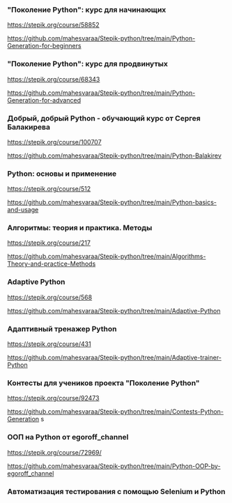 ### "Поколение Python": курс для начинающих
https://stepik.org/course/58852

https://github.com/mahesvaraa/Stepik-python/tree/main/Python-Generation-for-beginners

### "Поколение Python": курс для продвинутых

https://stepik.org/course/68343

https://github.com/mahesvaraa/Stepik-python/tree/main/Python-Generation-for-advanced

### Добрый, добрый Python - обучающий курс от Сергея Балакирева

https://stepik.org/course/100707

https://github.com/mahesvaraa/Stepik-python/tree/main/Python-Balakirev

### Python: основы и применение

https://stepik.org/course/512

https://github.com/mahesvaraa/Stepik-python/tree/main/Python-basics-and-usage

### Алгоритмы: теория и практика. Методы

https://stepik.org/course/217

https://github.com/mahesvaraa/Stepik-python/tree/main/Algorithms-Theory-and-practice-Methods

### Adaptive Python

https://stepik.org/course/568

https://github.com/mahesvaraa/Stepik-python/tree/main/Adaptive-Python

### Адаптивный тренажер Python

https://stepik.org/course/431

https://github.com/mahesvaraa/Stepik-python/tree/main/Adaptive-trainer-Python

### Контесты для учеников проекта "Поколение Python"

https://stepik.org/course/92473

https://github.com/mahesvaraa/Stepik-python/tree/main/Contests-Python-Generation
s
### ООП на Python от egoroff_channel

https://stepik.org/course/72969/

https://github.com/mahesvaraa/Stepik-python/tree/main/Python-OOP-by-egoroff_channel

### Автоматизация тестирования с помощью Selenium и Python

[example site]:https://stepik.org/course/575

[example site]:https://github.com/mahesvaraa/Stepik-python/tree/main/Automation-with-Selenium-and-Python
